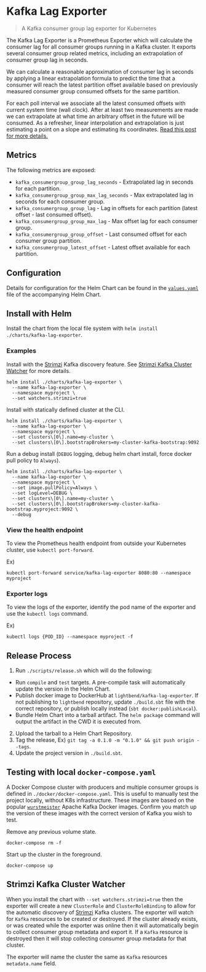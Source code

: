 # Kafka Lag Exporter

> A Kafka consumer group lag exporter for Kubernetes

The Kafka Lag Exporter is a Prometheus Exporter which will calculate the consumer lag for all consumer groups running
in a Kafka cluster.  It exports several consumer group related metrics, including an extrapolation of consumer group
lag in seconds.  

We can calculate a reasonable approximation of consumer lag in seconds by applying a linear extrapolation formula to
predict the time that a consumer will reach the latest partition offset available based on previously measured 
consumer group consumed offsets for the same partition.  

For each poll interval we associate all the latest consumed offsets with current system time (wall clock).  After at 
least two measurements are made we can extrapolate at what time an arbitrary offset in the future will be consumed.  As 
a refresher, linear interpolation and extrapolation is just estimating a point on a slope and estimating its 
coordinates. [Read this post for more details.](https://math.tutorvista.com/calculus/extrapolation.html)

## Metrics

The following metrics are exposed:

* `kafka_consumergroup_group_lag_seconds` - Extrapolated lag in seconds for each partition.
* `kafka_consumergroup_group_max_lag_seconds` - Max extrapolated lag in seconds for each consumer group.
* `kafka_consumergroup_group_lag` - Lag in offsets for each partition (latest offset - last consumed offset).
* `kafka_consumergroup_group_max_lag` - Max offset lag for each consumer group.
* `kafka_consumergroup_group_offset` - Last consumed offset for each consumer group partition.
* `kafka_consumergroup_latest_offset` - Latest offset available for each partition.

## Configuration

Details for configuration for the Helm Chart can be found in the [`values.yaml`](./charts/kafka-lag-exporter/values.yaml)
file of the accompanying Helm Chart.

## Install with Helm

Install the chart from the local file system with `helm install ./charts/kafka-lag-exporter`.

### Examples

Install with the [Strimzi](https://strimzi.io/) Kafka discovery feature. 
See [Strimzi Kafka Cluster Watcher](#strimzi-kafka-cluster-watcher) for more details.

```
helm install ./charts/kafka-lag-exporter \
  --name kafka-lag-exporter \
  --namespace myproject \
  --set watchers.strimzi=true
```

Install with statically defined cluster at the CLI.

```
helm install ./charts/kafka-lag-exporter \
  --name kafka-lag-exporter \
  --namespace myproject \
  --set clusters\[0\].name=my-cluster \
  --set clusters\[0\].bootstrapBrokers=my-cluster-kafka-bootstrap:9092
```

Run a debug install (`DEBUG` logging, debug helm chart install, force docker pull policy to `Always`).

```
helm install ./charts/kafka-lag-exporter \
  --name kafka-lag-exporter \
  --namespace myproject \
  --set image.pullPolicy=Always \
  --set logLevel=DEBUG \
  --set clusters\[0\].name=my-cluster \
  --set clusters\[0\].bootstrapBrokers=my-cluster-kafka-bootstrap.myproject:9092 \
  --debug
```

### View the health endpoint

To view the Prometheus health endpoint from outside your Kubernetes cluster, use `kubectl port-forward`.

Ex)

```
kubectl port-forward service/kafka-lag-exporter 8080:80 --namespace myproject
```

### Exporter logs

To view the logs of the exporter, identify the pod name of the exporter and use the `kubectl logs` command.

Ex)

```
kubectl logs {POD_ID} --namespace myproject -f
```

## Release Process

1. Run `./scripts/release.sh` which will do the following:
  * Run `compile` and `test` targets.  A pre-compile task will automatically update the version in the Helm Chart.
  * Publish docker image to DockerHub at `lightbend/kafka-lag-exporter`.  If not publishing to `lightbend` repository, 
     update `./build.sbt` file with the correct repository, or publish locally instead (`sbt docker:publishLocal`).
  * Bundle Helm Chart into a tarball artifact.  The `helm package` command will output the artifact in the CWD it is 
     executed from.
2. Upload the tarball to a Helm Chart Repository.
3. Tag the release, Ex) `git tag -a 0.1.0 -m "0.1.0" && git push origin --tags`.
4. Update the project version in `./build.sbt`.

## Testing with local `docker-compose.yaml`

A Docker Compose cluster with producers and multiple consumer groups is defined in `./docker/docker-compose.yaml`.  This
is useful to manually test the project locally, without K8s infrastructure.  These images are based on the popular
[`wurstmeister`](https://hub.docker.com/r/wurstmeister/kafka/) Apache Kafka Docker images.  Confirm you match up the 
version of these images with the correct version of Kafka you wish to test.

Remove any previous volume state.

```
docker-compose rm -f
```

Start up the cluster in the foreground.

```
docker-compose up
```

## Strimzi Kafka Cluster Watcher

When you install the chart with `--set watchers.strimzi=true` then the exporter will create a new `ClusterRole` and
`ClusterRoleBinding` to allow for the automatic discovery of [Strimzi](https://strimzi.io/) Kafka clusters.  The exporter will watch for 
`Kafka` resources to be created or destroyed.  If the cluster already exists, or was created while the exporter was 
online then it will automatically begin to collect consumer group metadata and export it.  If a `Kafka` resource is 
destroyed then it will stop collecting consumer group metadata for that cluster.

The exporter will name the cluster the same as `Kafka` resources `metadata.name` field. 


